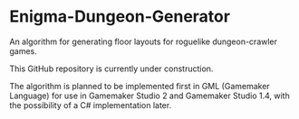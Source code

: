 # Enigma-Dungeon-Generator
An algorithm for generating floor layouts for roguelike dungeon-crawler games.

This GitHub repository is currently under construction.

The algorithm is planned to be implemented first in GML (Gamemaker Language) for use in Gamemaker Studio 2 and Gamemaker Studio 1.4, with the possibility of a C# implementation later.
